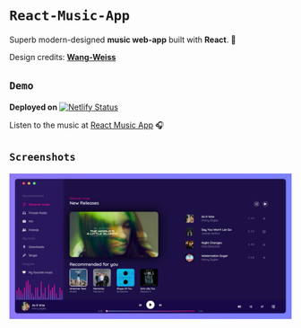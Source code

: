 
# `React-Music-App`

Superb modern-designed **music web-app** built with **React**. 🎵

Design credits:
[**Wang-Weiss**](https://dribbble.com/shots/5658350-12-9-Ipad-Pro-Music-player)



## `Demo`
**Deployed on**
[![Netlify Status](https://api.netlify.com/api/v1/badges/3aba3c43-4c72-4cb1-85f6-03196daf66c3/deploy-status)](https://app.netlify.com/sites/shyams-react-music-app/deploys)

Listen to the music at [React Music App](https://shyams-react-music-app.netlify.app/) 🎧
## `Screenshots`

![Music App](https://github.com/sammy3110/React-Music-App/blob/main/public/images/Screenshot.jpg)
